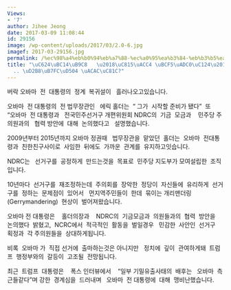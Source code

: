 ```yaml
---
Views:
- '7'
author: Jihee Jeong
date: 2017-03-09 11:08:44
id: 29156
image: /wp-content/uploads/2017/03/2.0-6.jpg
imagef: 2017-03-29156.jpg
permalink: /%ec%98%a4%eb%b0%94%eb%a7%88-%ec%a0%95%ea%b3%84-%eb%b3%b5%ea%b7%80%ec%84%a4-%eb%82%98%ec%99%80-%ed%8a%b8%eb%9f%bc%ed%94%84-%ea%b2%ac%ec%a0%9c/
title: "\uC624\uBC14\uB9C8   \u2018\uC815\uACC4 \uBCF5\uADC0\uC124\u2019  \uB098\uC640\
  .. \uD2B8\uB7FC\uD504 \uACAC\uC81C?"
---
```


버락 오바마  전  대통령의  정계  복귀설이   흘러나오고있습니다.

오바마  전 대통령의  전 법무장관인   에릭 홀더는  “ 그가  시작할 준비가 됐다”  또   “오바마  전 대통령과   전국민주선거구 개편위원회 NDRC의  기금  모금과    민주당 주의원과의   협력 방안에  대해  논의했다고   설명했습니다.

2009년부터 2015년까지 오바마 정권때   법무장관을  맡았던  홀더는  오바마  전대통령과  친한친구사이로  사임한  뒤에도  가까운  관계를  유지하고잇습니다.

NDRC는   선거구를  공정하게  만드는것을  목표로  민주당 지도부가 모여설립한  조직입니다.

10년마다  선거구를  재조정하는데  주의회를  장악한  정당이  자신들에  유리하게  선거구를  정하는  문제점이  있어서   먼지역주민들이  한데  묶이는 개리맨더링(Gerrymandering)  현상이  벌어져왔습니다.

오바마 전 대통령은    홀더의장과    NDRC의  기금모금과  의원들과의  협력  방안을  논의했다  밝혔고,  NCRC에서  적극적인  활동을  벌일경우   민감한  사안인  선거구  획정과  각 주의원들을  상대하게됩니다.

비록  오바마 가  직접 선거에  출마하는것은 아니지만   정치에  깊이  관여하게돼  트럼프  행정부와의  갈등이  고조될  전망됩니다.

최근  트럼프  대통령은    폭스 인터뷰에서    “일부 기밀유출사태의  배후는   오바마  측근들같다”며 강한  경계심을  드러내며   오바마  전 대통령에  대해  맹비난했습니다.

&nbsp;